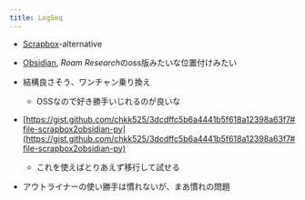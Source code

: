 ```yaml
---
title: LogSeq
---
```


* [Scrapbox](Scrapbox.md)-alternative

* [Obsidian](Obsidian.md), *Roam Research*のoss版みたいな位置付けみたい

* 結構良さそう、ワンチャン乗り換え
  
  * OSSなので好き勝手いじれるのが良いな
* [https://gist.github.com/chkk525/3dcdffc5b6a4441b5f618a12398a63f7#file-scrapbox2obsidian-py](https://gist.github.com/chkk525/3dcdffc5b6a4441b5f618a12398a63f7#file-scrapbox2obsidian-py)
  
  * これを使えばとりあえず移行して試せる
* アウトライナーの使い勝手は慣れないが、まあ慣れの問題
